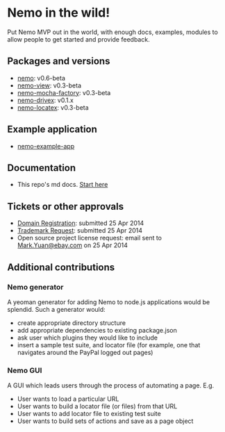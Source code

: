 # Nemo in the wild!

Put Nemo MVP out in the world, with enough docs, examples, modules to allow people to get started and provide feedback.

## Packages and versions

* [nemo](https://github.paypal.com/NodeTestTools/nemo/tree/v0.6-beta): v0.6-beta
* [nemo-view](https://github.paypal.com/NodeTestTools/nemo-view/tree/v0.3-beta): v0.3-beta
* [nemo-mocha-factory](https://github.paypal.com/NodeTestTools/nemo-mocha-factory/tree/v0.3-beta): v0.3-beta
* [nemo-drivex](https://github.paypal.com/NodeTestTools/nemo-drivex/tree/master): v0.1.x
* [nemo-locatex](https://github.paypal.com/NodeTestTools/nemo-locatex/tree/v0.3-beta): v0.3-beta

## Example application

* [nemo-example-app](https://github.paypal.com/NodeTestTools/nemo-example-app)

## Documentation

* This repo's md docs. [Start here](https://github.paypal.com/medelman/nemo-docs/blob/master/README.md)

## Tickets or other approvals

* [Domain Registration](http://lob.corp.ebay.com/sites/legal/IntellectualProperty/Lists/Domain%20Name%20Registration%20Form/AllItems1.aspx): submitted 25 Apr 2014
* [Trademark Request](http://lob.corp.ebay.com/sites/legal/IntellectualProperty/Lists/Trademark%20Candidate%20Questionnaire/My%20Trademark%20View.aspx): submitted 25 Apr 2014
* Open source project license request: email sent to Mark.Yuan@ebay.com on 25 Apr 2014

## Additional contributions

### Nemo generator

A yeoman generator for adding Nemo to node.js applications would be splendid. Such a generator would:
* create appropriate directory structure
* add appropriate dependencies to existing package.json
* ask user which plugins they would like to include
* insert a sample test suite, and locator file (for example, one that navigates around the PayPal logged out pages)

### Nemo GUI

A GUI which leads users through the process of automating a page. E.g.
* User wants to load a particular URL
* User wants to build a locator file (or files) from that URL
* User wants to add locator file to existing test suite
* User wants to build sets of actions and save as a page object
